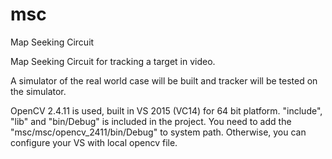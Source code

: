 # msc
Map Seeking Circuit

Map Seeking Circuit for tracking a target in video. 

A simulator of the real world case will be built and tracker will be tested on the simulator.

OpenCV 2.4.11 is used, built in VS 2015 (VC14) for 64 bit platform. "include", "lib" and "bin/Debug" is included in the project. You need to add the "msc/msc/opencv_2411/bin/Debug" to system path. Otherwise, you can configure your VS with local opencv file.

